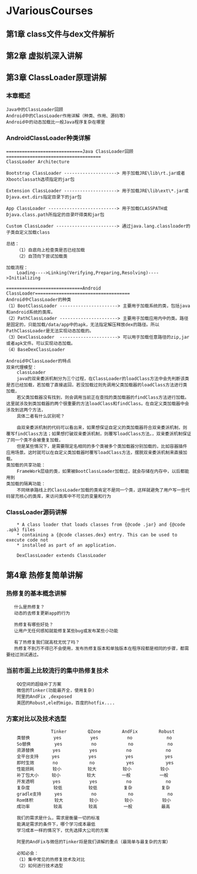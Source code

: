 # JVariousCourses

## 第1章 class文件与dex文件解析
    
## 第2章 虚拟机深入讲解

## 第3章 ClassLoader原理讲解   
### 本章概述
    Java中的ClassLoader回顾
    Android中的ClassLoader作用详解（种类、作用、源码等）
    Android中的动态加载比一般Java程序复杂在哪里
### AndroidClassLoader种类详解
    =============================Java ClassLoader回顾====================================
    ClassLoader Architecture
    
    Bootstrap ClassLoader --------------------> 用于加载JRE\lib\rt.jar或者Xbootclassath选项指定的jar包
    
    Extension ClassLoader --------------------> 用于加载JRE\lib\ext\*.jar或Djava.ext.dirs指定目录下的jar包
    
    App ClassLoader --------------------------> 用于加载CLASSPATH或Djava.class.path所指定的目录吓得类和jar包
    
    Custom ClassLoader -----------------------> 通过java.lang.classloader的子类自定义加载class
    
    总结：
        （1）自底向上检查类是否已经加载
        （2）自顶向下尝试加载类
        
    加载流程：
        Loading---->Linking(Verifying,Preparing,Resolving)---->Initializing
        
    =============================Android ClassLoader====================================
    Android中ClassLoader的种类
    （1）BootClassLoader ----------------------> 主要用于加载系统的类，包括java和android系统的类库。
    （2）PathClassLoader ----------------------> 主要用于加载应用内中的类。路径是固定的，只能加载/data/app中的apk，无法指定解压释放dex的路径。所以PathClassLoader是无法实现动态加载的。
    （3）DexClassLoader  ----------------------> 可以用于加载任意路径的zip,jar或者apk文件。可以实现动态加载。
    （4）BaseDexClassLoader
        
    Android中ClassLoader的特点
    双亲代理模型：
        classLoader
        java的双亲委派机制分为三个过程，在ClassLoader的loadClass方法中会先判断该类是否已经加载，若加载了直接返回，若没加载过则先调用父类加载器的loadClass方法进行类加载，
        若父类加载器没有找到，则会调用当前正在查找的类加载器的findClass方法进行加载。这里就涉及到类加载器的两个很重要的方法loadClass和findClass。在自定义类加载器中会涉及到这两个方法，
        具体二者有什么区别呢？
        
        由双亲委派机制的代码可以看出来，如果想保证自定义的类加载器符合双亲委派机制，则覆写findClass方法；如果想打破双亲委派机制，则覆写loadClass方法。，双亲委派机制保证了同一个类不会被重复加载，
        但是某些情况下，是需要限定名相同的多个类被多个类加载器分别加载的，比如容器插件应用场景。这时就可以在自定义类加载器时覆写loadClass方法，摆脱双亲委派机制来直接加载。
    类加载的共享功能：
        FrameWork层级的类，如果被BootClassLoader加载过，就会存储在内存中，以后都能用到
    类加载的隔离功能：
        不同继承路线上的ClassLoader加载的类肯定不是同一个类，这样就避免了用户写一些代码冒充核心的类库，来访问类库中不可见的变量和行为
    
###    ClassLoader源码讲解
        * A class loader that loads classes from {@code .jar} and {@code .apk} files
        * containing a {@code classes.dex} entry. This can be used to execute code not
        * installed as part of an application.
        
        DexClassLoader extends ClassLoader
         

## 第4章 热修复简单讲解
###    热修复的基本概念讲解
       什么是热修复？
       动态的去修复更新app的行为
    
       热修复有哪些好处？
       让用户无任何感知就能修复某些bug或发布某些小功能
    
       有了热修复我们就高枕无忧了吗？
       热修复不到万不得已不会使用，发布热修复版本和单独版本在程序段都是相同的步骤，都需要经过测试通过。
    
###    当前市面上比较流行的集中热修复技术
        QQ空间的超级补丁方案
        微信的Tinker(功能最齐全，使用复杂)
        阿里的AndFix ,dexposed
        美团的Robust,ele的migo，百度的hotfix....
    
###    方案对比以及技术选型
                     Tinker        QZone        AndFix        Robust
        类替换         yes           yes           no             no
        So替换         yes           no            no             no
        资源替换       yes           yes           no             no
        全平台支持     yes           yes           yes            yes
        即时生效       no            no            yes            yes
        性能损耗       较小          较大          较小           较小
        补丁包大小     较小          较大          一般           一般
        开发透明       yes           yes           no             no
        复杂度         较低          较低          复杂           复杂
        gradle支持     yes           no            no             no
        Rom体积        较大          较小          较小           较小
        成功率         较高          较高          一般           最高
        
        我们的需求是什么，需求是衡量一切的标准
        能满足需求的条件下，哪个学习成本最低
        学习成本一样的情况下，优先选择大公司的方案
        
        阿里的AndFix与微信的Tinker将是我们讲解的重点（最简单与最复杂的方案）
        
        必知必会：
        （1）集中常见的热修复技术及对比
        （2）如何进行技术选型
        
        

